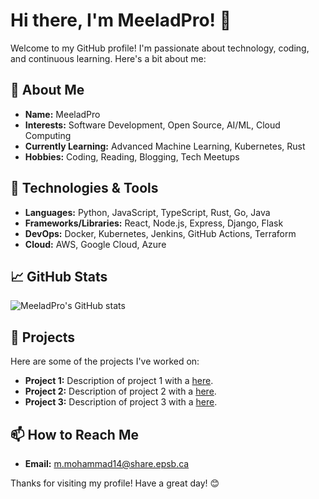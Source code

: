 # Hi there, I'm MeeladPro! 👋

Welcome to my GitHub profile! I'm passionate about technology, coding, and continuous learning. Here's a bit about me:

## 🚀 About Me

- **Name:** MeeladPro
- **Interests:** Software Development, Open Source, AI/ML, Cloud Computing
- **Currently Learning:** Advanced Machine Learning, Kubernetes, Rust
- **Hobbies:** Coding, Reading, Blogging, Tech Meetups

## 🔧 Technologies & Tools

- **Languages:** Python, JavaScript, TypeScript, Rust, Go, Java
- **Frameworks/Libraries:** React, Node.js, Express, Django, Flask
- **DevOps:** Docker, Kubernetes, Jenkins, GitHub Actions, Terraform
- **Cloud:** AWS, Google Cloud, Azure

## 📈 GitHub Stats

![MeeladPro's GitHub stats](https://github-readme-stats.vercel.app/api?username=MeeladPro&show_icons=true&theme=radical)

## 💼 Projects

Here are some of the projects I've worked on:

- **Project 1:** Description of project 1 with a [here](https://github.com/MeeladPro/MeeladPro.github.io).
- **Project 2:** Description of project 2 with a [here](https://github.com/MeeladPro/Work2).
- **Project 3:** Description of project 3 with a [here](https://github.com/MeeladPro/MeeladPro).

## 📫 How to Reach Me

- **Email:** m.mohammad14@share.epsb.ca

Thanks for visiting my profile! Have a great day! 😊
